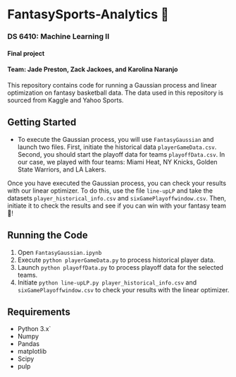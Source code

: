 # FantasySports-Analytics :basketball:

### DS 6410: Machine Learning II
#### Final project
#### Team: Jade Preston, Zack Jackoes, and Karolina Naranjo

This repository contains code for running a Gaussian process and linear optimization on fantasy basketball data. The data used in this repository is sourced from Kaggle and Yahoo Sports.

## Getting Started
* To execute the Gaussian process, you will use `FantasyGaussian` and launch two files. First, initiate the historical data `playerGameData.csv`. Second, you should start the playoff data for teams `playoffData.csv`. In our case, we played with four teams: Miami Heat, NY Knicks, Golden State Warriors, and LA Lakers.

Once you have executed the Gaussian process, you can check your results with our linear optimizer. To do this, use the file `line-upLP` and take the datasets `player_historical_info.csv` and `sixGamePlayoffwindow.csv`. Then, initiate it to check the results and see if you can win with your fantasy team :money_mouth_face:!

## Running the Code

1. Open `FantasyGaussian.ipynb` 
2. Execute `python playerGameData.py` to process historical player data.
3. Launch `python playoffData.py` to process playoff data for the selected teams.
4. Initiate `python line-upLP.py player_historical_info.csv` and `sixGamePlayoffwindow.csv` to check your results with the linear optimizer.


## Requirements 
- Python 3.x`
- Numpy
- Pandas
- matplotlib
- Scipy
- pulp



